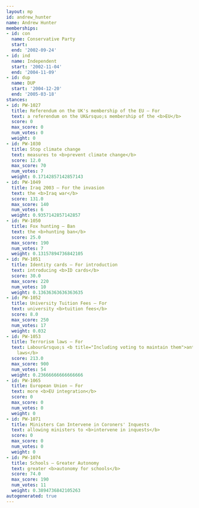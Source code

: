 ```yaml
---
layout: mp
id: andrew_hunter
name: Andrew Hunter
memberships:
- id: con
  name: Conservative Party
  start: 
  end: '2002-09-24'
- id: ind
  name: Independent
  start: '2002-11-04'
  end: '2004-11-09'
- id: dup
  name: DUP
  start: '2004-12-20'
  end: '2005-03-18'
stances:
- id: PW-1027
  title: Referendum on the UK's membership of the EU — For
  text: a referendum on the UK&rsquo;s membership of the <b>EU</b>
  score: 0
  max_score: 0
  num_votes: 0
  weight: 0
- id: PW-1030
  title: Stop climate change
  text: measures to <b>prevent climate change</b>
  score: 12.0
  max_score: 70
  num_votes: 7
  weight: 0.17142857142857143
- id: PW-1049
  title: Iraq 2003 — For the invasion
  text: the <b>Iraq war</b>
  score: 131.0
  max_score: 140
  num_votes: 6
  weight: 0.9357142857142857
- id: PW-1050
  title: Fox hunting — Ban
  text: the <b>hunting ban</b>
  score: 25.0
  max_score: 190
  num_votes: 7
  weight: 0.13157894736842105
- id: PW-1051
  title: Identity cards — For introduction
  text: introducing <b>ID cards</b>
  score: 30.0
  max_score: 220
  num_votes: 10
  weight: 0.13636363636363635
- id: PW-1052
  title: University Tuition Fees — For
  text: university <b>tuition fees</b>
  score: 8.0
  max_score: 250
  num_votes: 17
  weight: 0.032
- id: PW-1053
  title: Terrorism laws — For
  text: Labour&rsquo;s <b title="Including voting to maintain them">anti-terrorism
    laws</b>
  score: 213.0
  max_score: 900
  num_votes: 54
  weight: 0.23666666666666666
- id: PW-1065
  title: European Union — For
  text: more <b>EU integration</b>
  score: 0
  max_score: 0
  num_votes: 0
  weight: 0
- id: PW-1071
  title: Ministers Can Intervene in Coroners' Inquests
  text: allowing ministers to <b>intervene in inquests</b>
  score: 0
  max_score: 0
  num_votes: 0
  weight: 0
- id: PW-1074
  title: Schools — Greater Autonomy
  text: greater <b>autonomy for schools</b>
  score: 74.0
  max_score: 190
  num_votes: 11
  weight: 0.3894736842105263
autogenerated: true
---
```

